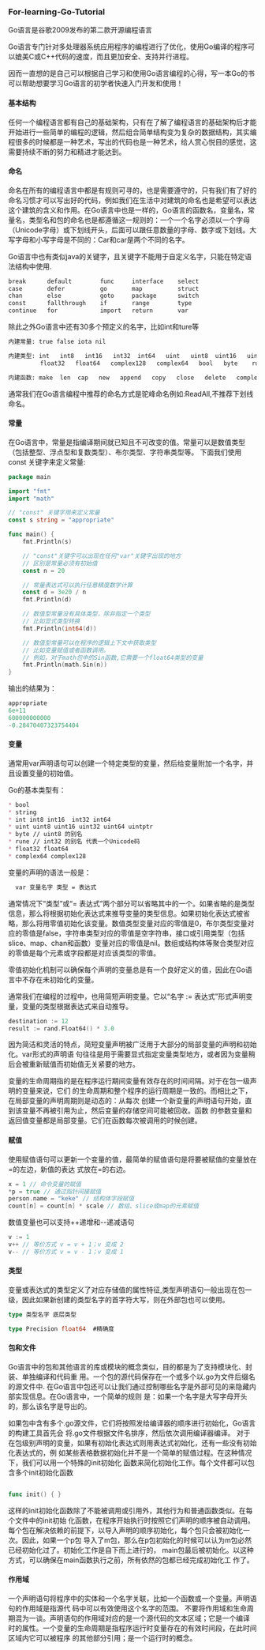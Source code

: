 ### For-learning-Go-Tutorial

Go语言是谷歌2009发布的第二款开源编程语言

Go语言专门针对多处理器系统应用程序的编程进行了优化，使用Go编译的程序可以媲美C或C++代码的速度，而且更加安全、支持并行进程。

因而一直想的是自己可以根据自己学习和使用Go语言编程的心得，写一本Go的书可以帮助想要学习Go语言的初学者快速入门开发和使用！

#### 基本结构

任何一个编程语言都有自己的基础架构，只有在了解了编程语言的基础架构后才能开始进行一些简单的编程的逻辑，然后组合简单结构变为复杂的数据结构，其实编程很多的时候都是一种艺术，写出的代码也是一种艺术，给人赏心悦目的感觉，这需要持续不断的努力和精进才能达到。

#### 命名

命名在所有的编程语言中都是有规则可寻的，也是需要遵守的，只有我们有了好的命名习惯才可以写出好的代码，例如我们在生活中对建筑的命名也是希望可以表达这个建筑的含义和作用。在Go语言中也是一样的，Go语言的函数名，变量名，常量名，类型名和包的命名也是都遵循这一规则的：一个一个名字必须以一个字母（Unicode字母）或下划线开头，后面可以跟任意数量的字母、数字或下划线。大写字母和小写字母是不同的：Car和car是两个不同的名字。

Go语言中也有类似java的关键字，且关键字不能用于自定义名字，只能在特定语法结构中使用.

```markdown
break      default        func     interface    select
case       defer          go       map          struct
chan       else           goto     package      switch
const      fallthrough    if       range        type
continue   for            import   return       var
```
除此之外Go语言中还有30多个预定义的名字，比如int和ture等

```markdown
内建常量: true false iota nil

内建类型: int   int8   int16   int32  int64   uint   uint8  uint16   uint32   uint64   uintptr  
         float32   float64   complex128   complex64   bool   byte    rune   string  error

内建函数: make  len  cap   new   append   copy   close   delete   complex   real    imag    panic  recover
```
通常我们在Go语言编程中推荐的命名方式是驼峰命名例如:ReadAll,不推荐下划线命名。


#### 常量

在Go语言中，常量是指编译期间就已知且不可改变的值。常量可以是数值类型（包括整型、浮点型和复数类型）、布尔类型、字符串类型等。
下面我们使用const 关键字来定义常量:

```go
package main

import "fmt"
import "math"

// "const" 关键字用来定义常量
const s string = "appropriate"

func main() {
	fmt.Println(s)

	// "const"关键字可以出现在任何"var"关键字出现的地方
	// 区别是常量必须有初始值
	const n = 20

	// 常量表达式可以执行任意精度数学计算
	const d = 3e20 / n
	fmt.Println(d)

	// 数值型常量没有具体类型，除非指定一个类型
	// 比如显式类型转换
	fmt.Println(int64(d))

	// 数值型常量可以在程序的逻辑上下文中获取类型
	// 比如变量赋值或者函数调用。
	// 例如，对于math包中的Sin函数,它需要一个float64类型的变量
	fmt.Println(math.Sin(n))
}
```
输出的结果为：

```go
appropriate
6e+11
600000000000
-0.28470407323754404
```

#### 变量
通常用var声明语句可以创建一个特定类型的变量，然后给变量附加一个名字，并且设置变量的初始值。

Go的基本类型有：
```markdown
* bool
* string
* int int8 int16  int32 int64 
* uint uint8 uint16 uint32 uint64 uintptr
* byte // uint8 的别名
* rune // int32 的别名 代表一个Unicode码
* float32 float64
* complex64 complex128
```

变量的声明的语法一般是：
```markdown
  var 变量名字 类型 = 表达式
```
通常情况下“类型”或“= 表达式”两个部分可以省略其中的一个。如果省略的是类型信息，那么将根据初始化表达式来推导变量的类型信息。如果初始化表达式被省略，那么将用零值初始化该变量。数值类型变量对应的零值是0，布尔类型变量对应的零值是false，字符串类型对应的零值是空字符串，接口或引用类型（包括slice、map、chan和函数）变量对应的零值是nil。数组或结构体等聚合类型对应的零值是每个元素或字段都是对应该类型的零值。

零值初始化机制可以确保每个声明的变量总是有一个良好定义的值，因此在Go语言中不存在未初始化的变量。

通常我们在编程的过程中，也用简短声明变量。它以“名字 := 表达式”形式声明变量，变量的类型根据表达式来自动推导。

```go
destination := 12
result := rand.Float64() * 3.0
```

因为简洁和灵活的特点，简短变量声明被广泛用于大部分的局部变量的声明和初始化。var形式的声明语
句往往是用于需要显式指定变量类型地方，或者因为变量稍后会被重新赋值而初始值无关紧要的地方。

变量的生命周期指的是在程序运行期间变量有效存在的时间间隔。对于在包一级声明的变量来说，它们
的生命周期和整个程序的运行周期是一致的。而相比之下，在局部变量的声明周期则是动态的：从每次
创建一个新变量的声明语句开始，直到该变量不再被引用为止，然后变量的存储空间可能被回收。函数
的参数变量和返回值变量都是局部变量。它们在函数每次被调用的时候创建。

#### 赋值

使用赋值语句可以更新一个变量的值，最简单的赋值语句是将要被赋值的变量放在=的左边，新值的表达
式放在=的右边。

```go
x = 1 // 命令变量的赋值
*p = true // 通过指针间接赋值
person.name = "keke" // 结构体字段赋值
count[n] = count[n] * scale // 数组、slice或map的元素赋值
```
数值变量也可以支持++递增和--递减语句

```go
v := 1
v++ // 等价方式 v = v + 1；v 变成 2
v-- // 等价方式 v = v - 1；v 变成 1
```

#### 类型

变量或表达式的类型定义了对应存储值的属性特征,类型声明语句一般出现在包一级，因此如果新创建的类型名字的首字符大写，则在外部包也可以使用。

```go
type 类型名字 底层类型

type Precision float64  #精确度
```

#### 包和文件

Go语言中的包和其他语言的库或模块的概念类似，目的都是为了支持模块化、封装、单独编译和代码重
用。一个包的源代码保存在一个或多个以.go为文件后缀名的源文件中.
在Go语言中包还可以让我们通过控制哪些名字是外部可见的来隐藏内部实现信息。在Go语言中，一个简单的规则
是：如果一个名字是大写字母开头的，那么该名字是导出的。

如果包中含有多个.go源文件，它们将按照发给编译器的顺序进行初始化，Go语言的构建工具首先会
将.go文件根据文件名排序，然后依次调用编译器编译。
对于在包级别声明的变量，如果有初始化表达式则用表达式初始化，还有一些没有初始化表达式的，例
如某些表格数据初始化并不是一个简单的赋值过程。在这种情况下，我们可以用一个特殊的init初始化
函数来简化初始化工作。每个文件都可以包含多个init初始化函数

```go

func init() { }
```

这样的init初始化函数除了不能被调用或引用外，其他行为和普通函数类似。在每个文件中的init初始
化函数，在程序开始执行时按照它们声明的顺序被自动调用。
每个包在解决依赖的前提下，以导入声明的顺序初始化，每个包只会被初始化一次。因此，如果一个p包
导入了m包，那么在p包初始化的时候可以认为m包必然已经初始化过了。初始化工作是自下而上进行的，
main包最后被初始化。以这种方式，可以确保在main函数执行之前，所有依然的包都已经完成初始化工
作了。

#### 作用域

一个声明语句将程序中的实体和一个名字关联，比如一个函数或一个变量。声明语句的作用域是指源代
码中可以有效使用这个名字的范围。
不要将作用域和生命周期混为一谈。声明语句的作用域对应的是一个源代码的文本区域；它是一个编译
时的属性。一个变量的生命周期是指程序运行时变量存在的有效时间段，在此时间区域内它可以被程序
的其他部分引用；是一个运行时的概念。